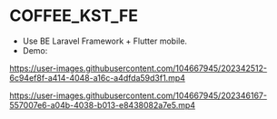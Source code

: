 # COFFEE_KST_FE
- Use BE Laravel Framework + Flutter mobile.
- Demo:










https://user-images.githubusercontent.com/104667945/202342512-6c94ef8f-a414-4048-a16c-a4dfda59d3f1.mp4










https://user-images.githubusercontent.com/104667945/202346167-557007e6-a04b-4038-b013-e8438082a7e5.mp4


